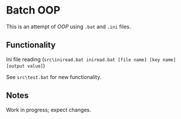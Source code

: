 # Batch OOP

This is an attempt of *OOP* using `.bat` and `.ini` files.

## Functionality

Ini file reading (`src\iniread.bat iniread.bat [file name] [key name] [output value]`)

See `src\test.bat` for new functionality.

## Notes

Work in progress; expect changes.